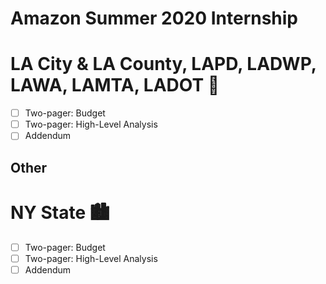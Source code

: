 # Amazon Summer 2020 Internship

# LA City & LA County, LAPD, LADWP, LAWA, LAMTA, LADOT 🌇
* [ ] Two-pager: Budget  
* [ ] Two-pager: High-Level Analysis  
* [ ] Addendum  

## Other 

# NY State 🏙
* [ ] Two-pager: Budget  
* [ ] Two-pager: High-Level Analysis  
* [ ] Addendum  
